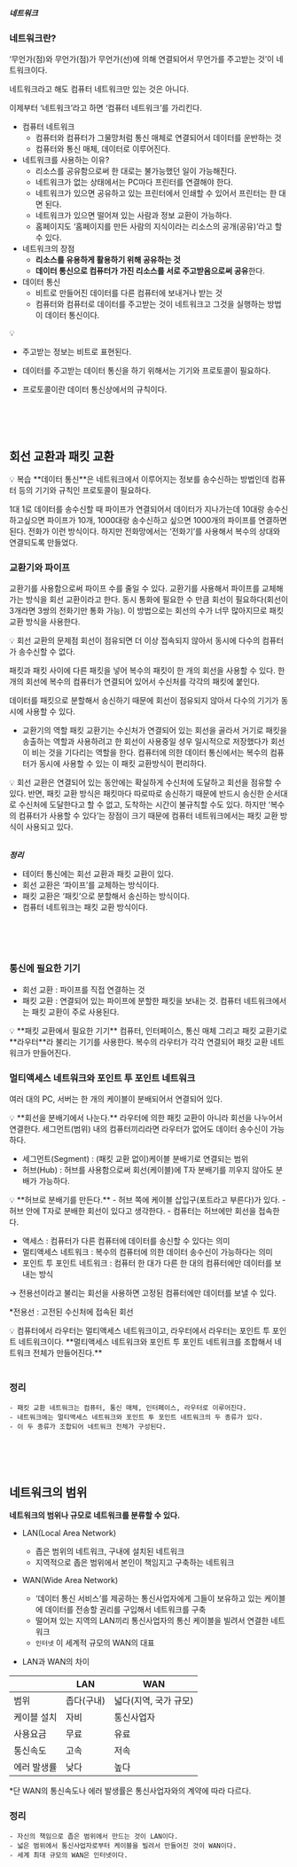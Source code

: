 **_네트워크_**

### 네트워크란?

‘무언가(점)와 무언가(점)가 무언가(선)에 의해 연결되어서 무언가를 주고받는 것’이 네트워크이다.

네트워크라고 해도 컴퓨터 네트워크만 있는 것은 아니다.

이제부터 ‘네트워크’라고 하면 ‘컴퓨터 네트워크’를 가리킨다.

- 컴퓨터 네트워크
  - 컴퓨터와 컴퓨터가 그물망처럼 통신 매체로 연결되어서 데이터를 운반하는 것
  - 컴퓨터와 통신 매체, 데이터로 이루어진다.
- 네트워크를 사용하는 이유?
  - 리소스를 공유함으로써 한 대로는 불가능했던 일이 가능해진다.
  - 네트워크가 없는 상태에서는 PC마다 프린터를 연결해야 한다.
  - 네트워크가 있으면 공유하고 있는 프린터에서 인쇄할 수 있어서 프린터는 한 대면 된다.
  - 네트워크가 있으면 떨어져 있는 사람과 정보 교환이 가능하다.
  - 홈페이지도 ‘홈페이지를 만든 사람의 지식이라는 리소스의 공개(공유)’라고 할 수 있다.
- 네트워크의 장점
  - **리소스를 유용하게 활용하기 위해 공유하는 것**
  - **데이터 통신으로 컴퓨터가 가진 리소스를 서로 주고받음으로써 공유**한다.
- 데이터 통신
  - 비트로 만들어진 데이터를 다른 컴퓨터에 보내거나 받는 것
  - 컴퓨터와 컴퓨터로 데이터를 주고받는 것이 네트워크고 그것을 실행하는 방법이 데이터 통신이다.

<aside>
💡

- 주고받는 정보는 비트로 표현된다.

- 데이터를 주고받는 데이터 통신을 하기 위해서는 기기와 프로토콜이 필요하다.

- 프로토콜이란 데이터 통신상에서의 규칙이다.

</aside>

<br />
<br />
<br />

## 회선 교환과 패킷 교환

<aside>
💡 복습
**데이터 통신**은 네트워크에서  이루어지는 정보를 송수신하는 방법인데 컴퓨터 등의 기기와 규칙인 프로토콜이 필요하다.

</aside>

1대 1로 데이터를 송수신할 때 파이프가 연결되어서 데이터가 지나가는데 10대랑 송수신하고싶으면 파이프가 10개, 1000대랑 송수신하고 싶으면 1000개의 파이프를 연결하면된다. 전화가 이런 방식이다. 하지만 전화망에서는 ‘전화기’를 사용해서 복수의 상대와 연결되도록 만들었다.

### 교환기와 파이프

교환기를 사용함으로써 파이프 수를 줄일 수 있다. 교환기를 사용해서 파이프를 교체해가는 방식을 회선 교환이라고 한다. 동시 통화에 필요한 수 만큼 회선이 필요하다(회선이 3개라면 3쌍의 전화기만 통화 가능). 이 방법으로는 회선의 수가 너무 많아지므로 패킷 교환 방식을 사용한다.

<aside>
💡 회선 교환의 문제점
회선이 점유되면 더 이상 접속되지 않아서 동시에 다수의 컴퓨터가 송수신할 수 없다.

</aside>

패킷과 패킷 사이에 다른 패킷을 넣어 복수의 패킷이 한 개의 회선을 사용할 수 있다. 한 개의 회선에 복수의 컴퓨터가 연결되어 있어서 수신처를 각각의 패킷에 붙인다.

데이터를 패킷으로 분할해서 송신하기 때문에 회선이 점유되지 않아서 다수의 기기가 동시에 사용할 수 있다.

- 교환기의 역할
  패킷 교환기는 수신처가 연결되어 있는 회선을 골라서 거기로 패킷을 송출하는 역할과 사용하려고 한 회선이 사용중일 셩우 일시적으로 저장했다가 회선이 비는 것을 기다리는 역할을 한다. 컴퓨터에 의한 데이터 통신에서는 복수의 컴퓨터가 동시에 사용할 수 있는 이 패킷 교환방식이 편리하다.

<aside>
💡 회선 교환은 연결되어 있는 동안에는 확실하게 수신처에 도달하고 회선을 점유할 수 있다. 반면, 패킷 교환 방식은 패킷마다 따로따로 송신하기 때문에 반드시 송신한 순서대로 수신처에 도달한다고 할 수 없고, 도착하는 시간이 불규칙할 수도 있다.
하지만 ‘복수의 컴퓨터가 사용할 수 있다’는 장점이 크기 때문에 컴퓨터 네트워크에서는 패킷 교환 방식이 사용되고 있다.

</aside>

<br />

<aside>

**_정리_**

- 테이터 통신에는 회선 교환과 패킷 교환이 있다.
- 회선 교환은 ‘파이프’를 교체하는 방식이다.
- 패킷 교환은 ‘패킷’으로 분할해서 송신하는 방식이다.
- 컴퓨터 네트워크는 패킷 교환 방식이다.
</aside>

<br />
<br />
<br />

### 통신에 필요한 기기

- 회선 교환 : 파이프를 직접 연결하는 것
- 패킷 교환 : 연결되어 있는 파이프에 분할한 패킷을 보내는 것. 컴퓨터 네트워크에서는 패킷 교환이 주로 사용된다.

<aside>
💡 **패킷 교환에서 필요한 기기**
컴퓨터, 인터페이스, 통신 매체 그리고 패킷 교환기로 **라우터**라 불리는 기기를 사용한다.
복수의 라우터가 각각 연결되어 패킷 교환 네트워크가 만들어진다.

</aside>

### 멀티액세스 네트워크와 포인트 투 포인트 네트워크

여러 대의 PC, 서버는 한 개의 케이블이 분배되어서 연결되어 있다.

<aside>
💡 **회선을 분배기에서 나눈다.**
라우터에 의한 패킷 교환이 아니라 회선을 나누어서 연결한다.
세그먼트(범위) 내의 컴퓨터끼리라면 라우터가 없어도 데이터 송수신이 가능하다.

</aside>

- 세그먼트(Segment) : (패킷 교환 없이)케이블 분배기로 연결되는 범위
- 허브(Hub) : 허브를 사용함으로써 회선(케이블)에 T자 분배기를 끼우지 않아도 분배가 가능하다.

<aside>
💡 **허브로 분배기를 만든다.**
- 허브 쪽에 케이블 삽입구(포트라고 부른다)가 있다.
- 허브 안에 T자로 분배한 회선이 있다고 생각한다.
- 컴퓨터는 허브에만 회선을 접속한다.

</aside>

- 액세스 : 컴퓨터가 다른 컴퓨터에 데이터를 송신할 수 있다는 의미
- 멀티액세스 네트워크 : 복수의 컴퓨터에 의한 데이터 송수신이 가능하다는 의미
- 포인트 투 포인트 네트워크 : 컴퓨터 한 대가 다른 한 대의 컴퓨터에만 데이터를 보내는 방식

→ 전용선이라고 불리는 회선을 사용하면 고정된 컴퓨터에만 데이터를 보낼 수 있다.

\*전용선 : 고전된 수신처에 접속된 회선

<aside>
💡 컴퓨터에서 라우터는 멀티액세스 네트워크이고, 라우터에서 라우터는 포인트 투 포인트 네트워크이다.
**멀티액세스 네트워크와 포인트 투 포인트 네트워크를 조합해서 네트워크 전체가 만들어진다.**

</aside>

<br />

### 정리

    - 패킷 교환 네트워크는 컴퓨터, 통신 매체, 인터페이스, 라우터로 이루어진다.
    - 네트워크에는 멀티액세스 네트워크와 포인트 투 포인트 네트워크의 두 종류가 있다.
    - 이 두 종류가 조합되어 네트워크 전체가 구성된다.

<br />
<br />
<br />

## 네트워크의 범위

**네트워크의 범위나 규모로 네트워크를 분류할 수 있다.**

- LAN(Local Area Network)
  - 좁은 범위의 네트워크, 구내에 설치된 네트워크
  - 지역적으로 좁은 범위에서 본인이 책임지고 구축하는 네트워크
- WAN(Wide Area Network)

  - ‘데이터 통신 서비스’를 제공하는 통신사업자에게 그들이 보유하고 있는 케이블에 데이터를 전송할 권리를 구입해서 네트워크를 구축
  - 떨어져 있는 지역의 LAN끼리 통신사업자의 통신 케이블을 빌려서 연결한 네트워크
  - `인터넷` 이 세계적 규모의 WAN의 대표

- LAN과 WAN의 차이

|             | LAN        | WAN                   |
| ----------- | ---------- | --------------------- |
| 범위        | 좁다(구내) | 넓다(지역, 국가 규모) |
| 케이블 설치 | 자비       | 통신사업자            |
| 사용요금    | 무료       | 유료                  |
| 통신속도    | 고속       | 저속                  |
| 에러 발생률 | 낮다       | 높다                  |

\*단 WAN의 통신속도나 에러 발생률은 통신사업자와의 계약에 따라 다르다.

### 정리

    - 자신의 책임으로 좁은 범위에서 만드는 것이 LAN이다.
    - 넓은 범위에서 통신사업자로부터 케이블을 빌려서 만들어진 것이 WAN이다.
    - 세계 최대 규모의 WAN은 인터넷이다.

<br />
<br />
<br />
